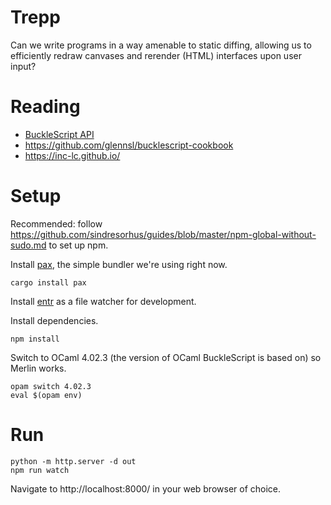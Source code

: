 # Trepp

Can we write programs in a way amenable to static diffing, allowing us to efficiently redraw
canvases and rerender (HTML) interfaces upon user input?

# Reading

- [BuckleScript API](https://bucklescript.github.io/bucklescript/api/index.html)
- https://github.com/glennsl/bucklescript-cookbook
- https://inc-lc.github.io/

# Setup

Recommended: follow https://github.com/sindresorhus/guides/blob/master/npm-global-without-sudo.md to
set up npm.

Install [pax](https://pax.js.org/), the simple bundler we're using right now.

    cargo install pax

Install [entr](http://eradman.com/entrproject/) as a file watcher for development.

Install dependencies.

    npm install

Switch to OCaml 4.02.3 (the version of OCaml BuckleScript is based on) so Merlin works.

    opam switch 4.02.3
    eval $(opam env)

# Run

    python -m http.server -d out
    npm run watch

Navigate to http://localhost:8000/ in your web browser of choice.

<!-- vim: set tw=100 -->
